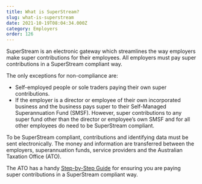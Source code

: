 ```yaml
---
title: What is SuperStream?
slug: what-is-superstream
date: 2021-10-19T08:04:34.000Z
category: Employers
order: 126
---
```


SuperStream is an electronic gateway which streamlines the way employers make super contributions for their employees. All employers must pay super contributions in a SuperStream compliant way.

The only exceptions for non-compliance are:

- Self-employed people or sole traders paying their own super contributions.
- If the employer is a director or employee of their own incorporated business and the business pays super to their Self-Managed Superannuation Fund (SMSF). However, super contributions to any super fund other than the director or employee’s own SMSF and for all other employees do need to be SuperStream compliant.

To be SuperStream compliant, contributions and identifying data must be sent electronically. The money and information are transferred between the employers, superannuation funds, service providers and the Australian Taxation Office (ATO).

The ATO has a handy [Step-by-Step Guide](https://www.ato.gov.au/business/super-for-employers/paying-super-contributions/how-to-pay-super/superstream-for-employers/#HowtomeetSuperStreamrequirements) for ensuring you are paying super contributions in a SuperStream compliant way.
